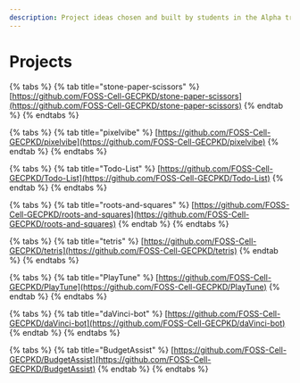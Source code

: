 ```yaml
---
description: Project ideas chosen and built by students in the Alpha track
---
```


# Projects

{% tabs %}
{% tab title="stone-paper-scissors" %}
[https://github.com/FOSS-Cell-GECPKD/stone-paper-scissors](https://github.com/FOSS-Cell-GECPKD/stone-paper-scissors)
{% endtab %}
{% endtabs %}

{% tabs %}
{% tab title="pixelvibe" %}
[https://github.com/FOSS-Cell-GECPKD/pixelvibe](https://github.com/FOSS-Cell-GECPKD/pixelvibe)
{% endtab %}
{% endtabs %}

{% tabs %}
{% tab title="Todo-List" %}
[https://github.com/FOSS-Cell-GECPKD/Todo-List](https://github.com/FOSS-Cell-GECPKD/Todo-List)
{% endtab %}
{% endtabs %}

{% tabs %}
{% tab title="roots-and-squares" %}
[https://github.com/FOSS-Cell-GECPKD/roots-and-squares](https://github.com/FOSS-Cell-GECPKD/roots-and-squares)
{% endtab %}
{% endtabs %}

{% tabs %}
{% tab title="tetris" %}
[https://github.com/FOSS-Cell-GECPKD/tetris](https://github.com/FOSS-Cell-GECPKD/tetris)
{% endtab %}
{% endtabs %}

{% tabs %}
{% tab title="PlayTune" %}
[https://github.com/FOSS-Cell-GECPKD/PlayTune](https://github.com/FOSS-Cell-GECPKD/PlayTune)
{% endtab %}
{% endtabs %}

{% tabs %}
{% tab title="daVinci-bot" %}
[https://github.com/FOSS-Cell-GECPKD/daVinci-bot](https://github.com/FOSS-Cell-GECPKD/daVinci-bot)
{% endtab %}
{% endtabs %}

{% tabs %}
{% tab title="BudgetAssist" %}
[https://github.com/FOSS-Cell-GECPKD/BudgetAssist](https://github.com/FOSS-Cell-GECPKD/BudgetAssist)
{% endtab %}
{% endtabs %}

